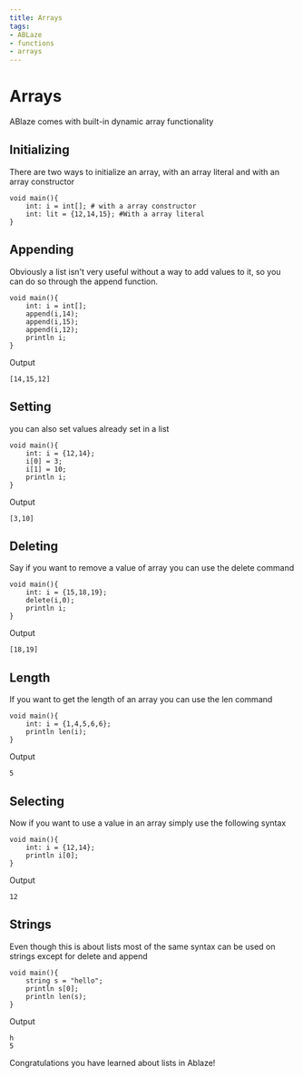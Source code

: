 ```yaml
---
title: Arrays
tags:
- ABLaze
- functions
- arrays
---
```

# Arrays
ABlaze comes with built-in dynamic array functionality 
## Initializing
There are two ways to initialize an array, with an array literal and with an array constructor
```
void main(){
    int: i = int[]; # with a array constructor
    int: lit = {12,14,15}; #With a array literal
}
```
## Appending
Obviously a list isn't very useful without a way to add values to it, so you can do so through the append function.
```
void main(){
    int: i = int[];
    append(i,14);
    append(i,15);
    append(i,12);
    println i;
}
```
Output
```
[14,15,12]
```

## Setting
you can also set values already set in a list
```
void main(){
    int: i = {12,14};
    i[0] = 3;
    i[1] = 10;
    println i;
}
```
Output
```
[3,10]
```

## Deleting
Say if you want to remove a value of array you can use the delete command
```
void main(){
    int: i = {15,18,19};
    delete(i,0);
    println i;
}
```
Output
```
[18,19]
```

## Length
If you want to get the length of an array you can use the len command
```
void main(){
    int: i = {1,4,5,6,6};
    println len(i);
}
```
Output
```
5
```

## Selecting
Now if you want to use a value in an array simply use the following syntax
```
void main(){
    int: i = {12,14};
    println i[0];
}
```
Output
```
12
```
## Strings 
Even though this is about lists most of the same syntax can be used on strings except for delete and append
```
void main(){
    string s = "hello";
    println s[0];
    println len(s);
}
```
Output
```
h
5
```

Congratulations you have learned about lists in Ablaze!